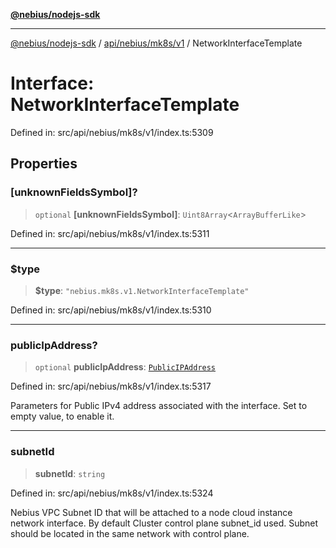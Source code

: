 [**@nebius/nodejs-sdk**](../../../../../README.md)

---

[@nebius/nodejs-sdk](../../../../../README.md) / [api/nebius/mk8s/v1](../README.md) / NetworkInterfaceTemplate

# Interface: NetworkInterfaceTemplate

Defined in: src/api/nebius/mk8s/v1/index.ts:5309

## Properties

### \[unknownFieldsSymbol\]?

> `optional` **\[unknownFieldsSymbol\]**: `Uint8Array`\<`ArrayBufferLike`\>

Defined in: src/api/nebius/mk8s/v1/index.ts:5311

---

### $type

> **$type**: `"nebius.mk8s.v1.NetworkInterfaceTemplate"`

Defined in: src/api/nebius/mk8s/v1/index.ts:5310

---

### publicIpAddress?

> `optional` **publicIpAddress**: [`PublicIPAddress`](PublicIPAddress.md)

Defined in: src/api/nebius/mk8s/v1/index.ts:5317

Parameters for Public IPv4 address associated with the interface.
Set to empty value, to enable it.

---

### subnetId

> **subnetId**: `string`

Defined in: src/api/nebius/mk8s/v1/index.ts:5324

Nebius VPC Subnet ID that will be attached to a node cloud instance network interface.
By default Cluster control plane subnet_id used.
Subnet should be located in the same network with control plane.
